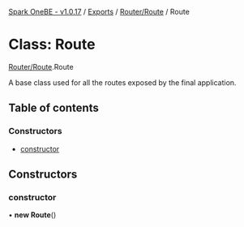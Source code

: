 [Spark OneBE - v1.0.17](../README.md) / [Exports](../modules.md) / [Router/Route](../modules/Router_Route.md) / Route

# Class: Route

[Router/Route](../modules/Router_Route.md).Route

A base class used for all the routes exposed by the final application.

## Table of contents

### Constructors

- [constructor](Router_Route.Route.md#constructor)

## Constructors

### constructor

• **new Route**()
